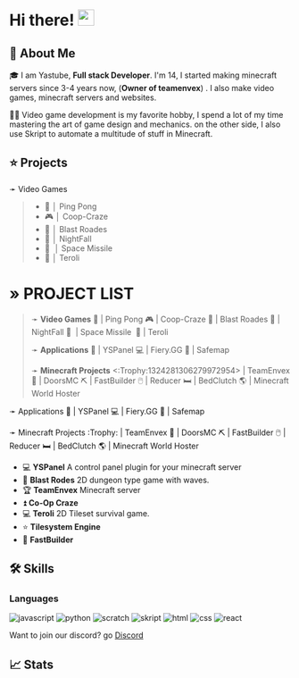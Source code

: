 # Hi there! <img src="https://media.giphy.com/media/hvRJCLFzcasrR4ia7z/giphy.gif" width="29px" height="29px">

## 🚀 About Me

🎓 I am Yastube, **Full stack Developer**. I'm 14, I started making minecraft servers since 3-4 years now, (**Owner of teamenvex**) . I also make video games, minecraft servers and websites.

👨‍💻 Video game development is my favorite hobby, I spend a lot of my time mastering the art of game design and mechanics. on the other side, I also use Skript to automate a multitude of stuff in Minecraft.


## ⭐ Projects
➛ Video Games
> - 🏓  │ Ping Pong
> - 🎮  │ Coop-Craze
> - 👾  │ Blast Roades
> - 👾  │ NightFall
> - 🚀 ﻿ │ Space Missile
> - 💚  │ Teroli
# » __PROJECT LIST__
> ➛ __Video Games__
>     🏓  |  Ping Pong
>     🎮   |  Coop-Craze
>     👾  |  Blast Roades
>     🌲  |  NightFall
>     🚀 ﻿ |  Space Missile
>   ﻿  💚  |  Teroli
> 
>  ➛ __Applications__
>     📂  |  YSPanel
>     💻﻿   |  Fiery.GG
>     🦺   |  Safemap
> 
>  ➛ __Minecraft Projects__
>     <:Trophy:1324281306279972954>   |  TeamEnvex
>     🚪   |  DoorsMC
>     ⛏️   |  FastBuilder
>     🖱️   |  Reducer
>     🛏️   |  BedClutch
>     🌎   |  Minecraft World Hoster

 ➛ Applications
    📂  |  YSPanel
    💻﻿  |  Fiery.GG
    🦺  |  Safemap

 ➛ Minecraft Projects
    :Trophy:   |  TeamEnvex
    🚪   |  DoorsMC
    ⛏️   |  FastBuilder
    🖱️   |  Reducer
    🛏️   |  BedClutch
    🌎   |  Minecraft World Hoster
-   💻 **YSPanel** A control panel plugin for your minecraft server
-   📝 **Blast Rodes** 2D dungeon type game with waves.
-   🏆 **TeamEnvex** Minecraft server
-   ⏫ **Co-Op Craze**
-   💻 **Teroli** 2D Tileset survival game.
-   ⭐ **Tilesystem Engine**
-   🤝 **FastBuilder**

## 🛠️ Skills

### Languages

![javascript](https://img.shields.io/badge/Java%20Script-20232A?style=for-the-badge&logo=javascript&logoColor=white)
![python](https://img.shields.io/badge/Python-3776AB?style=for-the-badge&logo=python&logoColor=white)
![scratch](https://img.shields.io/badge/Scratch-3776AB?style=for-the-badge&logo=scratch&logoColor=white)
![skript](https://img.shields.io/badge/Skript-20232A?style=for-the-badge&logo=code&logoColor=white)
![html](https://img.shields.io/badge/HTML5-E34F26?style=for-the-badge&logo=html5&logoColor=white)
![css](https://img.shields.io/badge/CSS3-1572B6?style=for-the-badge&logo=css3&logoColor=white)
![react](https://img.shields.io/badge/React-20232A?style=for-the-badge&logo=react&logoColor=61DAFB)



Want to join our discord? go [Discord](https://dc.teamenvex.de)

## 📈 Stats

